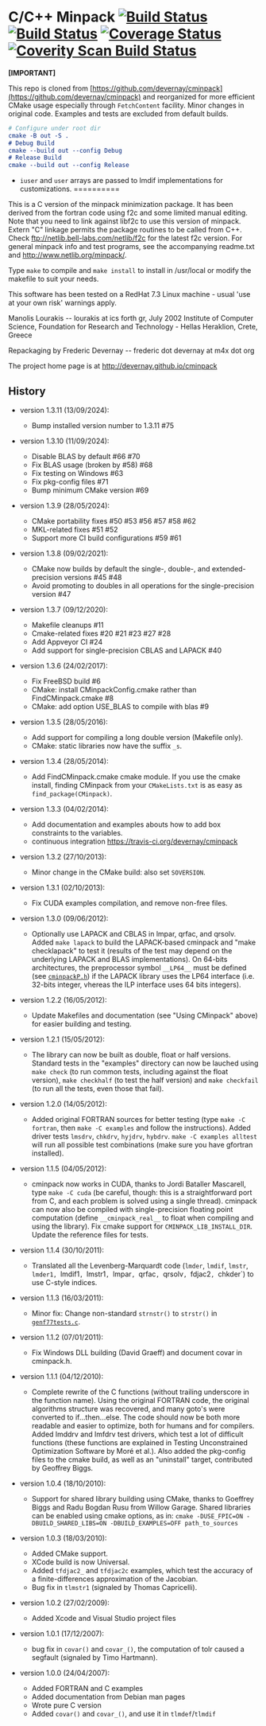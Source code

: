 C/C++ Minpack [![Build Status](https://api.travis-ci.org/devernay/cminpack.png?branch=master)](https://travis-ci.org/devernay/cminpack) [![Build Status](https://ci.appveyor.com/api/projects/status/github/devernay/cminpack)](https://ci.appveyor.com/project/devernay/cminpack) [![Coverage Status](https://coveralls.io/repos/devernay/cminpack/badge.png?branch=master)](https://coveralls.io/r/devernay/cminpack?branch=master)  [![Coverity Scan Build Status](https://scan.coverity.com/projects/2942/badge.svg)](https://scan.coverity.com/projects/2942 "Coverity Badge")
==========

**[IMPORTANT]**

This repo is cloned from [https://github.com/devernay/cminpack](https://github.com/devernay/cminpack) and reorganized for more efficient CMake usage especially through `FetchContent` facility. Minor changes in original code. Examples and tests are excluded from default builds.

```cmake
# Configure under root dir
cmake -B out -S .
# Debug Build
cmake --build out --config Debug
# Release Build
cmake --build out --config Release
```

- `iuser` and `user` arrays are passed to lmdif implementations for customizations.
==========

This is a C version of the minpack minimization package.
It has been derived from the fortran code using f2c and
some limited manual editing. Note that you need to link
against libf2c to use this version of minpack. Extern "C"
linkage permits the package routines to be called from C++.
Check ftp://netlib.bell-labs.com/netlib/f2c for the latest
f2c version. For general minpack info and test programs, see
the accompanying readme.txt and http://www.netlib.org/minpack/.

Type `make` to compile and `make install` to install in /usr/local
or modify the makefile to suit your needs.

This software has been tested on a RedHat 7.3 Linux machine -
usual 'use at your own risk' warnings apply.

Manolis Lourakis -- lourakis at ics forth gr, July 2002
	Institute of Computer Science,
	Foundation for Research and Technology - Hellas
	Heraklion, Crete, Greece

Repackaging by Frederic Devernay -- frederic dot devernay at m4x dot org

The project home page is at http://devernay.github.io/cminpack

History
------

* version 1.3.11 (13/09/2024):
  - Bump installed version number to 1.3.11 #75

* version 1.3.10 (11/09/2024):
  - Disable BLAS by default #66 #70
  - Fix BLAS usage (broken by #58) #68
  - Fix testing on Windows #63
  - Fix pkg-config files #71
  - Bump minimum CMake version #69

* version 1.3.9 (28/05/2024):
  - CMake portability fixes #50 #53 #56 #57 #58 #62
  - MKL-related fixes #51 #52
  - Support more CI build configurations #59 #61

* version 1.3.8 (09/02/2021):
  - CMake now builds by default the single-, double-, and extended-precision versions #45 #48
  - Avoid promoting to doubles in all operations for the single-precision version #47

* version 1.3.7 (09/12/2020):
  - Makefile cleanups #11
  - Cmake-related fixes #20 #21 #23 #27 #28
  - Add Appveyor CI #24
  - Add support for single-precision CBLAS and LAPACK #40

* version 1.3.6 (24/02/2017):
  - Fix FreeBSD build #6
  - CMake: install CMinpackConfig.cmake rather than FindCMinpack.cmake #8
  - CMake: add option USE_BLAS to compile with blas #9

* version 1.3.5 (28/05/2016):
  - Add support for compiling a long double version (Makefile only).
  - CMake: static libraries now have the suffix `_s`.

* version 1.3.4 (28/05/2014):
  - Add FindCMinpack.cmake cmake module. If you use the cmake install,
    finding CMinpack from your `CMakeLists.txt` is as easy as
    `find_package(CMinpack)`.

* version 1.3.3 (04/02/2014):
  - Add documentation and examples abouts how to add box constraints to the variables.
  - continuous integration https://travis-ci.org/devernay/cminpack

* version 1.3.2 (27/10/2013):
  - Minor change in the CMake build: also set `SOVERSION`.

* version 1.3.1 (02/10/2013):
  - Fix CUDA examples compilation, and remove non-free files.

* version 1.3.0 (09/06/2012):
  - Optionally use LAPACK and CBLAS in lmpar, qrfac, and qrsolv. Added
    `make lapack` to build the LAPACK-based cminpack and "make
    checklapack" to test it (results of the test may depend on the
    underlying LAPACK and BLAS implementations).
    On 64-bits architectures, the preprocessor symbol `__LP64__` must be
    defined (see [`cminpackP.h`](cminpackP.h)) if the LAPACK library uses the LP64
    interface (i.e. 32-bits integer, vhereas the ILP interface uses 64
    bits integers).

* version 1.2.2 (16/05/2012):
  - Update Makefiles and documentation (see "Using CMinpack" above) for
    easier building and testing.

* version 1.2.1 (15/05/2012):
  - The library can now be built as double, float or half
    versions. Standard tests in the "examples" directory can now be
    lauched using `make check` (to run common tests, including against
    the float version), `make checkhalf` (to test the half version) and
    `make checkfail` (to run all the tests, even those that fail).

* version 1.2.0 (14/05/2012):
  - Added original FORTRAN sources for better testing (type
    `make -C fortran`, then `make -C examples` and follow the
    instructions). Added driver tests `lmsdrv`, `chkdrv`, `hyjdrv`,
    `hybdrv`. `make -C examples alltest` will run all
    possible test combinations (make sure you have gfortran installed).

* version 1.1.5 (04/05/2012):
  - cminpack now works in CUDA, thanks to Jordi Bataller Mascarell, type
    `make -C cuda` (be careful, though: this is a
    straightforward port from C, and each problem is solved using a
    single thread). cminpack can now also be compiled with
    single-precision floating point computation (define
    `__cminpack_real__` to float when compiling and using the
   library). Fix cmake support for `CMINPACK_LIB_INSTALL_DIR`. Update the
   reference files for tests.

* version 1.1.4 (30/10/2011):
  - Translated all the Levenberg-Marquardt code (`lmder`, `lmdif`, `lmstr`,
    `lmder1, `lmdif1`, `lmstr1`, `lmpar`, `qrfac`, `qrsolv`, `fdjac2`, `chkder`) to use
    C-style indices.

* version 1.1.3 (16/03/2011):
  - Minor fix: Change non-standard `strnstr()` to `strstr()` in
    [`genf77tests.c`](examples/genf77tests.c).

* version 1.1.2 (07/01/2011):
   - Fix Windows DLL building (David Graeff) and document covar in
     cminpack.h.

* version 1.1.1 (04/12/2010):
  - Complete rewrite of the C functions (without trailing underscore in
    the function name). Using the original FORTRAN code, the original
    algorithms structure was recovered, and many goto's were converted
    to if...then...else. The code should now be both more readable and
    easier to optimize, both for humans and for compilers. Added lmddrv
    and lmfdrv test drivers, which test a lot of difficult functions
    (these functions are explained in Testing Unconstrained Optimization
    Software by Moré et al.). Also added the pkg-config files to the
    cmake build, as well as an "uninstall" target, contributed by
    Geoffrey Biggs.

* version 1.0.4 (18/10/2010):
  - Support for shared library building using CMake, thanks to Goeffrey
    Biggs and Radu Bogdan Rusu from Willow Garage. Shared libraries can be
    enabled using cmake options, as in:
    `cmake -DUSE_FPIC=ON -DBUILD_SHARED_LIBS=ON -DBUILD_EXAMPLES=OFF path_to_sources`

* version 1.0.3 (18/03/2010):
  - Added CMake support.
  - XCode build is now Universal.
  - Added `tfdjac2_` and `tfdjac2c` examples, which test the accuracy of a
    finite-differences approximation of the Jacobian.
  - Bug fix in `tlmstr1` (signaled by Thomas Capricelli).

* version 1.0.2 (27/02/2009):
  - Added Xcode and Visual Studio project files

* version 1.0.1 (17/12/2007):
  - bug fix in `covar()` and `covar_()`, the computation of tolr caused a
    segfault (signaled by Timo Hartmann).

* version 1.0.0 (24/04/2007):
  - Added FORTRAN and C examples
  - Added documentation from Debian man pages
  - Wrote pure C version
  - Added `covar()` and `covar_()`, and use it in `tlmdef`/`tlmdif`
